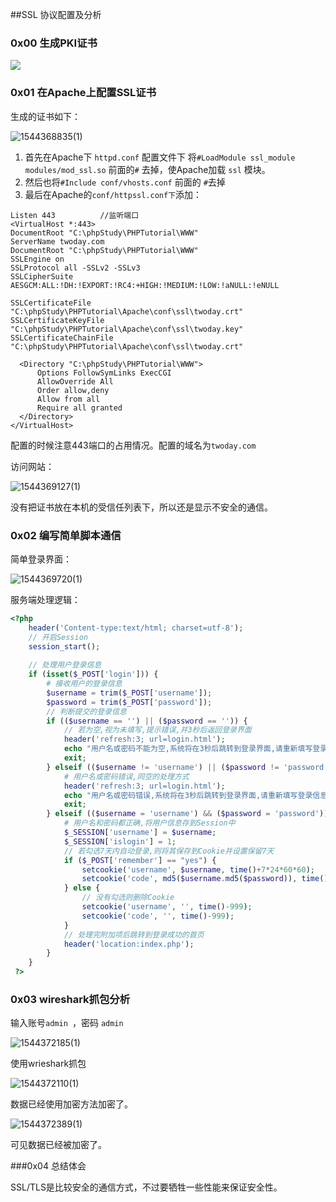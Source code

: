 ##SSL 协议配置及分析

### 0x00 生成PKI证书

![]({{site.url}}/images/PKI证书.png)

### 0x01 在Apache上配置SSL证书

生成的证书如下：

![1544368835(1)]({{site.url}}/images/1544368835(1).jpg)

1. 首先在Apache下 `httpd.conf` 配置文件下 将`#LoadModule ssl_module modules/mod_ssl.so` 前面的`#` 去掉，使Apache加载 `ssl` 模块。
2. 然后也将`#Include conf/vhosts.conf` 前面的 `#`去掉
3. 最后在Apache的`conf/httpssl.conf下`添加：

```
Listen 443			//监听端口
<VirtualHost *:443>
DocumentRoot "C:\phpStudy\PHPTutorial\WWW"
ServerName twoday.com
DocumentRoot "C:\phpStudy\PHPTutorial\WWW" 
SSLEngine on
SSLProtocol all -SSLv2 -SSLv3
SSLCipherSuite AESGCM:ALL:!DH:!EXPORT:!RC4:+HIGH:!MEDIUM:!LOW:!aNULL:!eNULL

SSLCertificateFile "C:\phpStudy\PHPTutorial\Apache\conf\ssl\twoday.crt" 
SSLCertificateKeyFile "C:\phpStudy\PHPTutorial\Apache\conf\ssl\twoday.key"
SSLCertificateChainFile "C:\phpStudy\PHPTutorial\Apache\conf\ssl\twoday.crt" 

  <Directory "C:\phpStudy\PHPTutorial\WWW">
      Options FollowSymLinks ExecCGI
      AllowOverride All
      Order allow,deny
      Allow from all
      Require all granted
  </Directory>
</VirtualHost>
```

配置的时候注意443端口的占用情况。配置的域名为`twoday.com`

访问网站：

![1544369127(1)]({{site.url}}/images/1544369127(1).jpg)

没有把证书放在本机的受信任列表下，所以还是显示不安全的通信。

### 0x02 编写简单脚本通信

简单登录界面：

![1544369720(1)]({{site.url}}/images/1544369720(1).jpg)

服务端处理逻辑：

```php
<?php 
	header('Content-type:text/html; charset=utf-8');
	// 开启Session
	session_start();
 
	// 处理用户登录信息
	if (isset($_POST['login'])) {
		# 接收用户的登录信息
		$username = trim($_POST['username']);
		$password = trim($_POST['password']);
		// 判断提交的登录信息
		if (($username == '') || ($password == '')) {
			// 若为空,视为未填写,提示错误,并3秒后返回登录界面
			header('refresh:3; url=login.html');
			echo "用户名或密码不能为空,系统将在3秒后跳转到登录界面,请重新填写登录信息!";
			exit;
		} elseif (($username != 'username') || ($password != 'password')) {
			# 用户名或密码错误,同空的处理方式
			header('refresh:3; url=login.html');
			echo "用户名或密码错误,系统将在3秒后跳转到登录界面,请重新填写登录信息!";
			exit;
		} elseif (($username = 'username') && ($password = 'password')) {
			# 用户名和密码都正确,将用户信息存到Session中
			$_SESSION['username'] = $username;
			$_SESSION['islogin'] = 1;
			// 若勾选7天内自动登录,则将其保存到Cookie并设置保留7天
			if ($_POST['remember'] == "yes") {
				setcookie('username', $username, time()+7*24*60*60);
				setcookie('code', md5($username.md5($password)), time()+7*24*60*60);
			} else {
				// 没有勾选则删除Cookie
				setcookie('username', '', time()-999);
				setcookie('code', '', time()-999);
			}
			// 处理完附加项后跳转到登录成功的首页
			header('location:index.php');
		}
	}
 ?>
```

### 0x03 wireshark抓包分析

输入账号`admin `，密码 `admin`

![1544372185(1)]({{site.url}}/images/1544372185(1).jpg)

使用wrieshark抓包

![1544372110(1)]({{site.url}}/images/1544372110(1).jpg)

数据已经使用加密方法加密了。

![1544372389(1)]({{site.url}}/images/1544372389(1).jpg)

可见数据已经被加密了。

###0x04 总结体会

SSL/TLS是比较安全的通信方式，不过要牺牲一些性能来保证安全性。